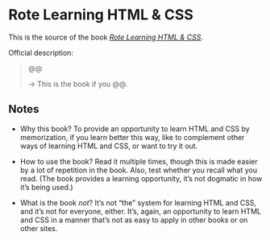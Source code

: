# Rote Learning HTML & CSS

This is the source of the book [_Rote Learning HTML & CSS_](@@).

Official description:

> @@
>
> → This is the book if you @@.

## Notes

* Why this book? To provide an opportunity to learn HTML and CSS by memorization, if you learn better this way, like to complement other ways of learning HTML and CSS, or want to try it out.

* How to use the book? Read it multiple times, though this is made easier by a lot of repetition in the book. Also, test whether you recall what you read. (The book provides a learning opportunity, it’s not dogmatic in how it’s being used.)

* What is the book _not_? It’s not “the” system for learning HTML and CSS, and it’s not for everyone, either. It’s, again, an opportunity to learn HTML and CSS in a manner that’s not as easy to apply in other books or on other sites.